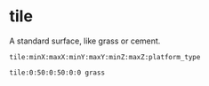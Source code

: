 # tile

A standard surface, like grass or cement.

`tile:minX:maxX:minY:maxY:minZ:maxZ:platform_type`

`tile:0:50:0:50:0:0 grass`